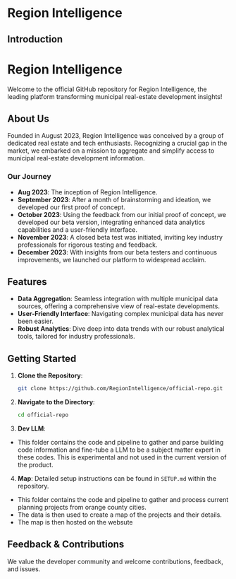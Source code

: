 # Region Intelligence 

## Introduction
# Region Intelligence

Welcome to the official GitHub repository for Region Intelligence, the leading platform transforming municipal real-estate development insights!

## About Us

Founded in August 2023, Region Intelligence was conceived by a group of dedicated real estate and tech enthusiasts. Recognizing a crucial gap in the market, we embarked on a mission to aggregate and simplify access to municipal real-estate development information.

### Our Journey

- **Aug 2023**: The inception of Region Intelligence. 
- **September 2023**: After a month of brainstorming and ideation, we developed our first proof of concept.
- **October 2023**: Using the feedback from our initial proof of concept, we developed our beta version, integrating enhanced data analytics capabilities and a user-friendly interface.
- **November 2023**: A closed beta test was initiated, inviting key industry professionals for rigorous testing and feedback.
- **December 2023**: With insights from our beta testers and continuous improvements, we launched our platform to widespread acclaim.

## Features

- **Data Aggregation**: Seamless integration with multiple municipal data sources, offering a comprehensive view of real-estate developments.
- **User-Friendly Interface**: Navigating complex municipal data has never been easier.
- **Robust Analytics**: Dive deep into data trends with our robust analytical tools, tailored for industry professionals.

## Getting Started

1. **Clone the Repository**: 
    ```bash
    git clone https://github.com/RegionIntelligence/official-repo.git
    ```

2. **Navigate to the Directory**: 
    ```bash
    cd official-repo
    ```
3. **Dev LLM**:

- This folder contains the code and pipeline to gather and parse building code information and fine-tube a LLM to be a subject matter expert in these codes. This is experimental and not used in the current version of the product. 

4. **Map**: Detailed setup instructions can be found in `SETUP.md` within the repository.
-  This folder contains the code and pipeline to gather and process current planning projects from orange county cities. 
- The data is then used to create a map of the projects and their details.
- The map is then hosted on the websute

## Feedback & Contributions

We value the developer community and welcome contributions, feedback, and issues. 

